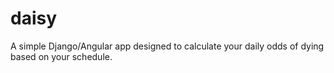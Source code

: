 # daisy
A simple Django/Angular app designed to calculate your daily odds of dying based on your schedule.